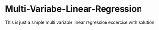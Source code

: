 # Multi-Variabe-Linear-Regression
This is just a simple multi variable linear regression excercise with solution
